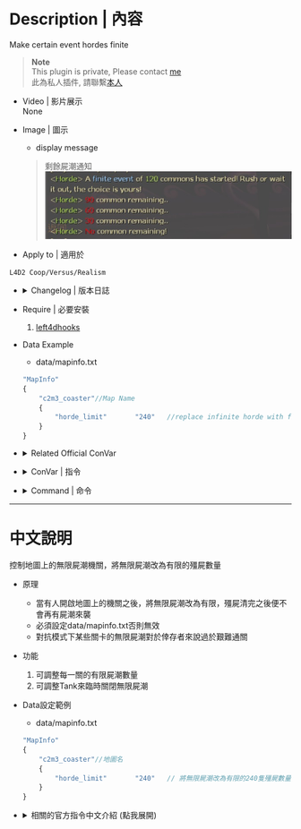 # Description | 內容
Make certain event hordes finite

> __Note__ <br/>
This plugin is private, Please contact [me](https://github.com/fbef0102/Game-Private_Plugin#私人插件列表-private-plugins-list)<br/>
此為私人插件, 請聯繫[本人](https://github.com/fbef0102/Game-Private_Plugin#私人插件列表-private-plugins-list)

* Video | 影片展示
<br/>None

* Image | 圖示
	* display message
	> 剩餘屍潮通知
	<br/>![l4d2_horde_equaliser_1](image/l4d2_horde_equaliser_1.jpg)

* Apply to | 適用於
```
L4D2 Coop/Versus/Realism
```

* <details><summary>Changelog | 版本日誌</summary>
	
	* v1.0h
	    * Request by Anzu
		* Individual plugin
		* Auto generate cfg

	* v0.0
	    * [From SirPlease/L4D2-Competitive-Rework](https://github.com/SirPlease/L4D2-Competitive-Rework/blob/master/addons/sourcemod/scripting/l4d2_horde_equaliser.sp)
</details>

* Require | 必要安裝
	1. [left4dhooks](https://forums.alliedmods.net/showthread.php?t=321696)

* Data Example
	* data/mapinfo.txt
	```php
	"MapInfo"
	{
		"c2m3_coaster"//Map Name
		{
			"horde_limit"		"240"	//replace infinite horde with finite event of 240 commons
		}
	}
	```

* <details><summary>Related Official ConVar</summary>

	* write down the follong cvars in cfg/server.cfg
		```php
		// 0=Enable 1=Disable mob rushes
		sm_cvar director_no_mobs	"1"
		```
</details>

* <details><summary>ConVar | 指令</summary>

	* cfg/sourcemod/l4d2_horde_equaliser.cfg
		```php
		// Play the incoming mob sound at checkpoints (each 1/4 of total commons killed off) to simulate L4D1 behaviour
		l4d2_horde_equaliser_checkpoint_sound "1"

		// Put infinite hordes on a 'hold up' during Tank fights
		l4d2_horde_equaliser_no_tank_horde "0"
		```
</details>

* <details><summary>Command | 命令</summary>

	None
</details>

- - - -
# 中文說明
控制地圖上的無限屍潮機關，將無限屍潮改為有限的殭屍數量

* 原理
	* 當有人開啟地圖上的機關之後，將無限屍潮改為有限，殭屍清完之後便不會再有屍潮來襲
	* 必須設定data/mapinfo.txt否則無效
	* 對抗模式下某些關卡的無限屍潮對於倖存者來說過於艱難通關

* 功能
	1. 可調整每一關的有限屍潮數量
	2. 可調整Tank來臨時關閉無限屍潮

* Data設定範例
	* data/mapinfo.txt
	```php
	"MapInfo"
	{
		"c2m3_coaster"//地圖名
		{
			"horde_limit"		"240"	// 將無限屍潮改為有限的240隻殭屍數量
		}
	}
	```

* <details><summary>相關的官方指令中文介紹 (點我展開)</summary>

	* 以下指令寫入文件 cfg/server.cfg，可自行調整
		```php
		// 0=開啟 1=關閉 自然屍潮
		sm_cvar director_no_mobs	"1"
		```
</details>
